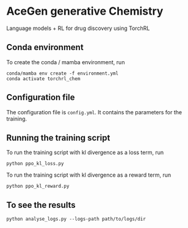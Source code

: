 # AceGen generative Chemistry
Language models + RL for drug discovery using TorchRL

## Conda environment

To create the conda / mamba environment, run

    conda/mamba env create -f environment.yml
    conda activate torchrl_chem

## Configuration file
    
The configuration file is `config.yml`. It contains the parameters for the training.

## Running the training script

To run the training script with kl divergence as a loss term, run

    python ppo_kl_loss.py

To run the training script with kl divergence as a reward term, run

    python ppo_kl_reward.py

## To see the results

    python analyse_logs.py --logs-path path/to/logs/dir
